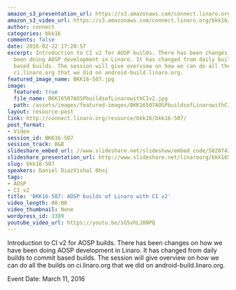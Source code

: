 ```yaml
---
amazon_s3_presentation_url: https://s3.amazonaws.com/connect.linaro.org/bkk16/Presentations/Friday/BKK16-507.pdf
amazon_s3_video_url: https://s3.amazonaws.com/connect.linaro.org/bkk16/Videos/Friday/BKK16-507%20AOSP%20builds%20of%20Linaro%20with%20CI%20v2.mp4
author: connect
categories: bkk16
comments: false
date: 2016-02-22 17:20:57
excerpt: Introduction to CI v2 for AOSP builds. There has been changes on how we have
  been doing AOSP development in Linaro. It has changed from daily builds to commit
  based builds. The session will give overview on how we can do all the builds on
  ci.linaro.org that we did on android-build.linaro.org.
featured_image_name: BKK16-507.jpg
image:
  featured: true
  file_name: BKK16507AOSPbuildsofLinarowithCIv2.jpg
  path: /assets/images/featured-images/BKK16507AOSPbuildsofLinarowithCIv2.jpg
layout: resource-post
link: http://connect.linaro.org/resource/bkk16/bkk16-507/
post_format:
- Video
session_id: BKK16-507
session_track: B&B
slideshare_embed_url: //www.slideshare.net/slideshow/embed_code/58207430
slideshare_presentation_url: http://www.slideshare.net/linaroorg/bkk16507-aosp-builds-of-linaro-with-ci-v2
slug: bkk16-507
speakers: Daniel DiazVishal Bhoj
tags:
- AOSP
- CI v2
title: 'BKK16-507: AOSP builds of Linaro with CI v2'
video_length: 00:00
video_thumbnail: None
wordpress_id: 3389
youtube_video_url: https://youtu.be/sG5vhLJ8NPQ
---
```


Introduction to CI v2 for AOSP builds. There has been changes on how we have been doing AOSP development in Linaro. It has changed from daily builds to commit based builds. The session will give overview on how we can do all the builds on ci.linaro.org that we did on android-build.linaro.org.

Event Date: March 11, 2016